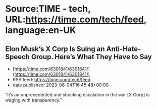 # Source:TIME - tech, URL:https://time.com/tech/feed, language:en-UK

## Elon Musk’s X Corp Is Suing an Anti-Hate-Speech Group. Here’s What They Have to Say
 - [https://time.com/6301841/6301841/](https://time.com/6301841/6301841/)
 - RSS feed: https://time.com/tech/feed
 - date published: 2023-08-04T16:45:48+00:00

“It’s an unprecedented and shocking escalation in the war [X Corp] is waging with transparency."

